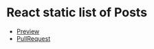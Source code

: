 # React static list of Posts

- [Preview](https://dkovale.github.io/react_static-list-of-posts/)
 - [PullRequest](https://github.com/DKovale/react_static-list-of-posts/pull/1/files)